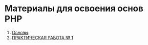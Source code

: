 # Материалы для освоения основ PHP

1. [Основы](../../tree/master/0.%20basics)
2. [ПРАКТИЧЕСКАЯ РАБОТА № 1](../../tree/master/1.%20pz)